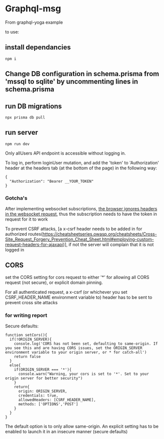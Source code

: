 # Graphql-msg

From graphql-yoga example

to use:

## install dependancies
```
npm i
```

## Change DB configuration in schema.prisma from 'mssql to sqlite' by uncommenting lines in schema.prisma

## run DB migrations

```
npx prisma db pull
```

## run server

```
npm run dev
```

Only allUsers API endpoint is accessible without logging in.

To log in, perform loginUser mutation, and add the 'token' to 'Authorization' header at the headers tab (at the bottom of the page) in the following way:

```
{
  "Authorization": "Bearer __YOUR_TOKEN"
}
```

### Gotcha's

After implementing websocket subscriptions, [the browser ignores headers in the websocket request](https://stackoverflow.com/questions/4361173/http-headers-in-websockets-client-api), thus the subscription needs to have the token in request for it to work

To prevent CSRF attacks, [a x-csrf header needs to be added in for authorized routes(https://cheatsheetseries.owasp.org/cheatsheets/Cross-Site_Request_Forgery_Prevention_Cheat_Sheet.html#employing-custom-request-headers-for-ajaxapi)], if not the server will complain that it is not logged in


## CORS

set the CORS setting for cors request to either '*' for allowing all CORS request (not secure), or explicit domain pinning.

For all authenticated request, a x-csrf (or whichever you set CSRF_HEADER_NAME environment variable to) header has to be sent to prevent cross site attacks

### for writing report

Secure defaults:

```
function setCors(){
  if(!ORIGIN_SERVER){
    console.log('CORS has not been set, defaulting to same-origin. If you see this and are having CORS issues, set the ORIGIN_SERVER environment variable to your origin server, or * for catch-all')
    return false
  }
  else{
    if(ORIGIN_SERVER === '*'){
      console.warn("Warning, your cors is set to '*'. Set to your origin server for better security")
    }
    return{
      origin: ORIGIN_SERVER,
      credentials: true,
      allowedHeaders: [CSRF_HEADER_NAME],
      methods: ['OPTIONS','POST']
    }
  }
}

```

The default option is to only allow same-origin. An explicit setting has to be enabled to launch it in an insecure manner (secure defaults)